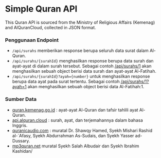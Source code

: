 # Simple Quran API

This Quran API is sourced from the Ministry of Religious Affairs (Kemenag) and AlQuranCloud, collected in JSON format.

### Penggunaan Endpoint

- `/api/surahs` memberikan response berupa seluruh data surat dalam Al-Quran.
- `/api/surahs/{surahId}` menghasilkan response berupa data surah dan ayat-ayat di dalam surah tersebut. Sebagai contoh [/api/surahs/1](https://quran-api.vercel.app/api/surahs/1) akan menghasilkan sebuah object berisi data surah dan ayat-ayat Al-Fatihah.
- `/api/surahs/{surahId}?ayah={number}` untuk menghasilkan response berupa data ayat pada surat tertentu. Sebagai contoh [/api/surahs/1?ayah=1](https://quran-api.vercel.app/api/surahs/1?ayah=1) akan menghasilkan sebuah object berisi data Al-Fatihah:1.

### Sumber Data

- [quran.kemenag.go.id](https://quran.kemenag.go.id) : ayat-ayat Al-Quran dan tafsir tahlili ayat Al-Quran.
- [api.alquran.cloud](https://api.alquran.cloud) : surah, ayat, dan terjemahannya dalam bahasa Inggris.
- [quranicaudio.com](https://quranicaudio.com) : muratal Dr. Shawqy Hamed, Syekh Mishari Rashid al-`Afasy, Syekh Abdurrahman As-Sudais, dan Syekh Yasser ad-Dussary.
- [mp3quran.net](https://mp3quran.net) muratal Syekh Salah Albudair dan Syekh Ibrahim Kashidan/
